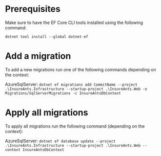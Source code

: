 ﻿# Prerequisites

Make sure to have the EF Core CLI tools installed using the following command:

`dotnet tool install --global dotnet-ef`

# Add a migration

To add a new migrations run one of the following commands depending on the context:

AzureSqlServer: 
`dotnet ef migrations add CommitName --project .\InsureAnts.Infrastructure --startup-project .\InsureAnts.Web -o Migrations/SqlServerMigrations -c InsureAntsDbContext`

# Apply all migrations

To apply all migrations run the following command (depending on the context):

AzureSqlServer: 
`dotnet ef database update --project .\InsureAnts.Infrastructure --startup-project .\InsureAnts.Web --context InsureAntsDbContext`

